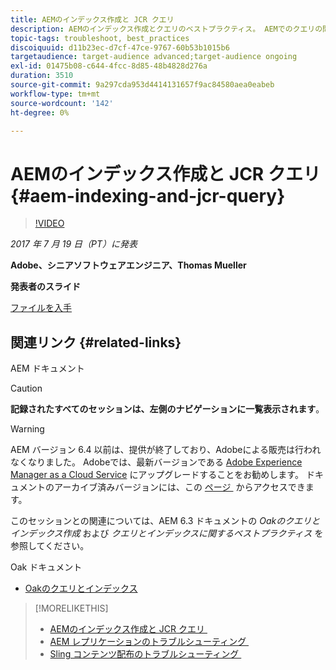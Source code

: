 ```yaml
---
title: AEMのインデックス作成と JCR クエリ
description: AEMのインデックス作成とクエリのベストプラクティス。 AEMでのクエリの問題のトラブルシューティング方法、およびインデックスの設定と管理方法。
topic-tags: troubleshoot, best_practices
discoiquuid: d11b23ec-d7cf-47ce-9767-60b53b1015b6
targetaudience: target-audience advanced;target-audience ongoing
exl-id: 01475b08-c644-4fcc-8d85-48b4828d276a
duration: 3510
source-git-commit: 9a297cda953d4414131657f9ac84580aea0eabeb
workflow-type: tm+mt
source-wordcount: '142'
ht-degree: 0%

---
```


# AEMのインデックス作成と JCR クエリ{#aem-indexing-and-jcr-query}

>[!VIDEO](https://video.tv.adobe.com/v/19133/?quality=9)

*2017 年 7 月 19 日（PT）に発表*

**Adobe、シニアソフトウェアエンジニア、Thomas Mueller**

**発表者のスライド**

[ファイルを入手](assets/aem-gems-aem-indexing-and-jcr-query.pdf)

## 関連リンク {#related-links}

AEM ドキュメント

>[!CAUTION]
>
>**記録されたすべてのセッションは、左側のナビゲーションに一覧表示されます**。

>[!WARNING]
>
>AEM バージョン 6.4 以前は、提供が終了しており、Adobeによる販売は行われなくなりました。  Adobeでは、最新バージョンである [Adobe Experience Manager as a Cloud Service](https://experienceleague.adobe.com/docs/experience-manager-cloud-service.html?lang=ja) にアップグレードすることをお勧めします。  ドキュメントのアーカイブ済みバージョンには、この [&#x200B; ページ &#x200B;](https://experienceleague.adobe.com/docs/experience-manager-release-information/aem-release-updates/previous-updates/aem-previous-versions.html?lang=ja) からアクセスできます。
>
>このセッションとの関連については、AEM 6.3 ドキュメントの *Oakのクエリとインデックス作成* および *クエリとインデックスに関するベストプラクティス* を参照してください。

Oak ドキュメント

* [Oakのクエリとインデックス &#x200B;](https://experienceleague.adobe.com/docs/experience-manager-65/deploying/deploying/queries-and-indexing.html?lang=ja)

<!--
[Get back to the Overview](https://helpx.adobe.com/jp/experience-manager/kt/eseminars/gems/aem-index.html)
-->

>[!MORELIKETHIS]
>
>* [AEMのインデックス作成と JCR クエリ &#x200B;](aem-indexing-jcr-query.md)
>* [AEM レプリケーションのトラブルシューティング &#x200B;](aem-troubleshooting-aem-replication.md)
>* [Sling コンテンツ配布のトラブルシューティング &#x200B;](aem-troubleshooting-sling.md)
<!-- 
>* linking to helpx, removed for now [Adobe Experience Manager: AEM 6.x Maintenance Tasks](https://helpx.adobe.com/experience-manager/kt/eseminars/ccoo-aem-Aug-register.html)
-->
